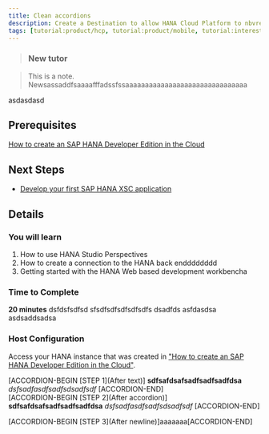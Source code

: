 ```yaml
---
title: Clean accordions
description: Create a Destination to allow HANA Cloud Platform to nbvread/write data
tags: [tutorial:product/hcp, tutorial:product/mobile, tutorial:interest/gettingstarted]
---
```


>### New tutor

>This is a note. Newsassaddfsaaaafffadssfssaaaaaaaaaaaaaaaaaaaaaaaaaaaaaaa

asdasdasd
## Prerequisites  
[How to create an SAP HANA Developer Edition in the Cloud](http://go.sap.com/developer/tutorials/hana-setup-cloud.html)

## Next Steps
- [Develop your first SAP HANA XSC application](http://go.sap.com/developer/tutorials/hana-web-development-workbench.html)

 
## Details
### You will learn  
1. How to use HANA Studio Perspectives
2. How to create a connection to the HANA back endddddddd
3. Getting started with the HANA Web based development workbencha


### Time to Complete
**20 minutes** dsfdsfsdfsd sfsdfsdfsdfsdfsdfs dsadfds asfdasdsa asdsaddsadsa

### Host Configuration
Access your HANA instance that was created in ["How to create an SAP HANA Developer Edition in the Cloud"](http://go.sap.com/developer/tutorials/hana-setup-cloud.html).



[ACCORDION-BEGIN [STEP 1](After text)]
**sdfsafdsafsadfsadfsadfdsa**
_dsfsadfasdfsadfsdsadfsdf_
[ACCORDION-END]   
[ACCORDION-BEGIN [STEP 2](After accordion)]
**sdfsafdsafsadfsadfsadfdsa**
_dsfsadfasdfsadfsdsadfsdf_
[ACCORDION-END]

[ACCORDION-BEGIN [STEP 3](After newline)]aaaaaaa[ACCORDION-END]
